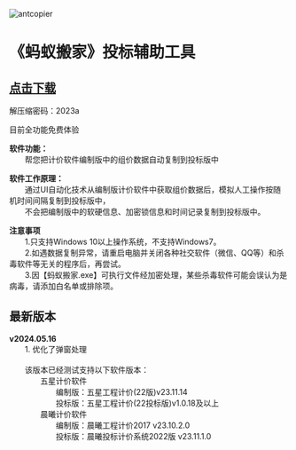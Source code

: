 ![antcopier](https://github.com/tenderoffer/antcopier/assets/140397303/c25b4b4e-86be-45fd-a541-0e2855345282)   
# **《蚂蚁搬家》投标辅助工具**

## [点击下载](https://raw.githubusercontent.com/tenderoffer/AntCopier/main/蚂蚁搬家投标辅助工具.rar)    
解压缩密码：2023a    

目前全功能免费体验    

**软件功能：**    
&emsp;&emsp;帮您把计价软件编制版中的组价数据自动复制到投标版中   

**软件工作原理：**     
&emsp;&emsp;通过UI自动化技术从编制版计价软件中获取组价数据后，模拟人工操作按随机时间间隔复制到投标版中，     
&emsp;&emsp;不会把编制版中的软硬信息、加密锁信息和时间记录复制到投标版中。    

**注意事项**   
&emsp;&emsp;1.只支持Windows 10以上操作系统，不支持Windows7。    
&emsp;&emsp;2.如遇数据复制异常，请重启电脑并关闭各种社交软件（微信、QQ等）和杀毒软件等无关的程序后，再尝试。   
&emsp;&emsp;3.因【蚂蚁搬家.exe】可执行文件经加密处理，某些杀毒软件可能会误认为是病毒，请添加白名单或排除项。   

## 最新版本
**v2024.05.16**         
&emsp;&emsp;1. 优化了弹窗处理    
&emsp;&emsp;        
&emsp;&emsp;该版本已经测试支持以下软件版本：       
&emsp;&emsp;&emsp;&emsp;五星计价软件    
&emsp;&emsp;&emsp;&emsp;&emsp;&emsp;编制版：五星工程计价(22版)v23.11.14       
&emsp;&emsp;&emsp;&emsp;&emsp;&emsp;投标版：五星工程计价(22投标版)v1.0.18及以上        
&emsp;&emsp;&emsp;&emsp;晨曦计价软件    
&emsp;&emsp;&emsp;&emsp;&emsp;&emsp;编制版：晨曦工程计价2017 v23.10.2.0      
&emsp;&emsp;&emsp;&emsp;&emsp;&emsp;投标版：晨曦投标计价系统2022版 v23.11.1.0     















